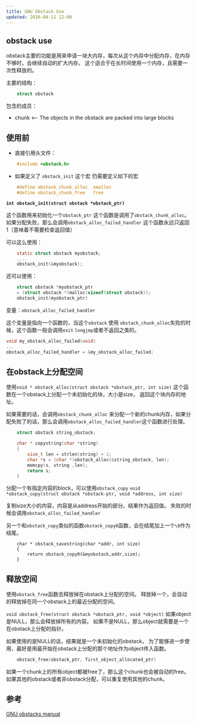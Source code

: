 ```yaml
---
title: GNU Obstack Use
updated: 2016-04-11 12:00
---
```


## obstack use

obstack主要的功能是用来申请一块大内存，每次从这个内存中分配内存，在内存不够时，会继续自动的扩大内存，
这个适合于在长时间使用一个内存，且需要一次性释放的。

主要的结构：
```c
    struct obstack
```

包含的成员：

+ chunk  <-- The objects in the obstack are packed into large blocks


## 使用前

+ 直接引用头文件：
```c
    #include <obstack.h>
```

+ 如果定义了 `obstack_init` 这个宏
仍需要定义如下的宏
```c
    #define obstack_chunk_alloc  xmalloc
    #define obstack_chunk_free   free
```

**`int obstack_init(struct obstack *obstack_ptr)`**

这个函数用来初始化一个`obstack_ptr` 这个函数是调用了`obstack_chunk_alloc`。如果分配失败，那么会调用`obstack_alloc_failed_handler` 这个函数永远只返回1（意味着不需要检查返回值）

可以这么使用：
```c
    static struct obstack myobstack;
    ....
    obstack_init(&myobstack);
```

还可以使用：
```c
    struct obstack *myobstack_ptr
    = (struct obstack *)malloc(sizeof(struct obstack));
    obstack_init(myobstack_ptr)
```


变量：`obstack_alloc_failed_handler`

这个变量是指向一个函数的，当这个`obstack` 使用 `obstack_chunk_alloc`失败的时候，这个函数一般会调用`exit` `longjmp`或者不返回之类的。

```c
void my_obstack_alloc_failed(void)
...
obstack_alloc_failed_handler = &my_obstack_alloc_failed;
```


## 在obstack上分配空间

使用`void * obstack_alloc(struct obstack *obstack_ptr, int size)`
这个函数在一个obstack上分配一个未初始化的块，大小是size， 返回这个块内存的地址。

如果需要的话，会调用`obstack_chunk_alloc` 来分配一个新的chunk内存，如果分配失败了的话，那么会调用`obstack_alloc_failed_handler`这个函数进行处理。

```c
    struct obstack string_obstack;

    char * copystring(char *string)
    {
        size_t len = strlen(string) + 1;
        char *s = (char *)obstack_alloc(&string_obstack, len);
        memcpy(s, string ,len);
        return s;
    }
```

分配一个有指定内容的block，可以使用`obstack_copy`
`void *obstack_copy(struct obstack *obstack-ptr, void *address, int size)`

复制size大小的内容，内容是从address开始的部分。结果作为返回值。 失败的时候会调用`obstack_alloc_failed_handler`

另一个和`obstack_copy`类似的函数`obstack_copy0`函数，会在结尾加上一个`\0`作为结尾。

```
    char * obstack_savestring(char *addr, int size)
    {
        return obstack_copy0(&myobstack,addr,size);
    }
```

## 释放空间

使用`obstack_free`函数去释放掉在obstack上分配的空间。 释放掉一个，会自动的释放掉在同一个obstack上的最近分配的空间。

`void obstack_free(struct obstack *obstack_ptr, void *object)`
如果object是NULL，那么会释放掉所有的内容。 如果不是NULL，那么object就需要是一个在obstack上分配的指针。

如果使用的是NULL的话，结果就是一个未初始化的obstack， 为了能够进一步使用，最好是用最开始在obstack上分配的那个地址作为object传入函数。

```c
    obstack_free(obstack_ptr, first_object_allocated_ptr)
```

如果一个chunk上的所有object都被free了，那么这个chunk也会被自动的free。
如果其他的obstack或者非obstack分配，可以重复使用其他的chunk。

## 参考
[GNU obstacks manual](http://www.gnu.org/software/libc/manual/html_node/Obstacks.html#Obstacks)


